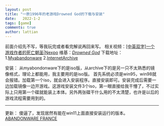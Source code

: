 ```yaml
---
layout: post
title: "一款1996年的老游戏Drowned God的下载与安装"
date:   2022-1-2
tags: [game]
comments: true
author: lattian
---
```


前面介绍先不写，等我玩完或者看完解说再回来写。
相关视频：[\[中英双字\]一个游戏作者的死亡朝圣|Nexpo][1]
维基：[*Drowned God*][2]
下载地址：
1.[Myabandonware][3]
2.[InternetArchive][4]

安装：
从myabondonware下的是iso版，从archive下的是另一只不太熟悉的镜像格式，理论上都能用，我主要用的是iso版。
首先系统必须是win95，win98就会报错。加载第一个iso，就会进入安装程序。直接安装即可。安装完成后需要一边加载镜像一边开游戏。这游戏安装文件3个iso，第一眼直接给我干懵了，不过实际上只用第一个碟就能装上本体。另外两张碟干什么用的不太清楚，也许是以后的游戏流程需要用到的。


----------
更新：
傻逼了，发现居然有能在win11上面直接安装运行的版本。
[ABANDONWARE FRANCE][5]


  [1]: https://www.bilibili.com/video/BV1Eg411A7Gp
  [2]: https://en.wikipedia.org/wiki/Drowned_God
  [3]: https://www.myabandonware.com/game/drowned-god-conspiracy-of-the-ages-bel
  [4]: https://archive.org/details/drownedgod1996.7z
  [5]: https://www.abandonware-france.org/ltf_abandon/ltf_jeu.php?id=2337&fic=liens